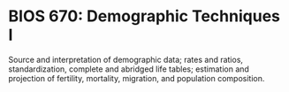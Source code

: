 # BIOS 670: Demographic Techniques I

Source and interpretation of demographic data; rates and ratios, standardization, complete and abridged life tables; estimation and projection of fertility, mortality, migration, and population composition.